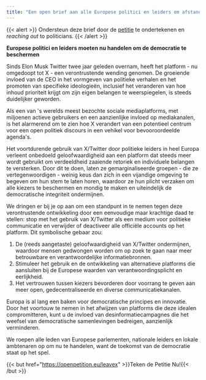 ```yaml
---
title: "Een open brief aan alle Europese politici en leiders om afstand te doen van X/Twitter"
---
```


{{< alert >}}
Ondersteun deze brief door de [petitie](https://openpetition.eu/leavex) te ondertekenen en _reaching out_ to politicians.
{{< /alert >}}


**Europese politici en leiders moeten nu handelen om de democratie te beschermen**

Sinds Elon Musk Twitter twee jaar geleden overnam, heeft het platform - nu omgedoopt tot X - een verontrustende wending genomen. De groeiende invloed van de CEO in het vormgeven van politieke verhalen en het promoten van specifieke ideologieën, inclusief het veranderen van hoe inhoud prioriteit krijgt om zijn eigen belangen te weerspiegelen, is steeds duidelijker geworden.

Als een van 's werelds meest bezochte sociale mediaplatforms, met miljoenen actieve gebruikers en een aanzienlijke invloed op mediakanalen, is het alarmerend om te zien hoe X verandert van een potentieel centrum voor een open politiek discours in een vehikel voor bevooroordeelde agenda's.

Het voortdurende gebruik van X/Twitter door politieke leiders in heel Europa verleent onbedoeld geloofwaardigheid aan een platform dat steeds meer wordt gebruikt om verdeeldheid zaaiende retoriek en individuele belangen te versterken. Door dit te doen, laten ze gemarginaliseerde groepen - die ze vertegenwoordigen - weinig keus dan zich in een vijandige omgeving te begeven om hun stem te laten horen, waardoor ze hun plicht verzaken om alle kiezers te beschermen en mondig te maken en uiteindelijk de democratische integriteit ondermijnen.

We dringen er bij je op aan om een standpunt in te nemen tegen deze verontrustende ontwikkeling door een eenvoudige maar krachtige daad te stellen: stop met het gebruik van X/Twitter als een medium voor politieke communicatie en verwijder of deactiveer alle officiële accounts op het platform. Dit symbolische gebaar zou:

1. De (reeds aangetaste) geloofwaardigheid van X/Twitter ondermijnen, waardoor mensen gedwongen worden om op zoek te gaan naar meer betrouwbare en verantwoordelijke informatiebronnen.
1. Stimuleer het gebruik en de ontwikkeling van alternatieve platforms die aansluiten bij de Europese waarden van verantwoordingsplicht en eerlijkheid.
1. Het vertrouwen tussen kiezers bevorderen door voorrang te geven aan meer open, gedecentraliseerde en diverse communicatiekanalen.

Europa is al lang een baken voor democratische principes en innovatie. Door het voortouw te nemen in het afwijzen van platforms die deze idealen compromitteren, kunt u de invloed van desinformatiecampagnes die het weefsel van democratische samenlevingen bedreigen, aanzienlijk verminderen.

We roepen alle leden van Europese parlementen, nationale leiders en lokale ambtenaren op om nu te handelen, want de toekomst van de democratie staat op het spel.

{{< but href="https://openpetition.eu/leavex" >}}Teken de Petitie Nu!{{< /but >}}
